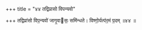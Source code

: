 +++
title = "४४ तद्विप्रासो विपन्यवो"

+++
तद्विप्रा॑सो विप॒न्यवो॑ जागृ॒वासः॒ समि॑न्धते। विष्णो॒र्यत्प॑र॒मं प॒दम् ॥४४ ॥